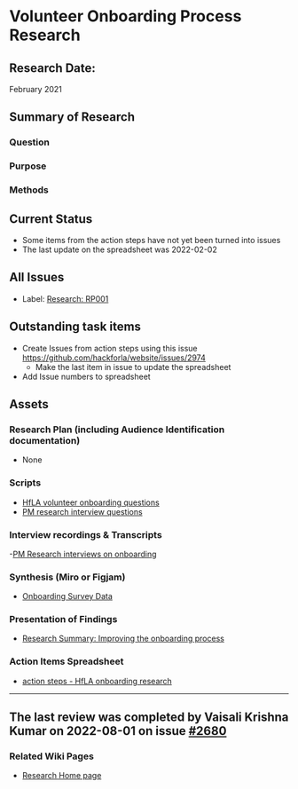 # Volunteer Onboarding Process Research

## Research Date: 
February 2021

## Summary of Research 

### Question

### Purpose

### Methods

## Current Status
- Some items from the action steps have not yet been turned into issues
- The last update on the spreadsheet was 2022-02-02

## All Issues
- Label: [Research: RP001](https://github.com/hackforla/website/labels/Research%3A%20RP001)

## Outstanding task items
- Create Issues from action steps using this issue https://github.com/hackforla/website/issues/2974
  - Make the last item in issue to update the spreadsheet
- Add Issue numbers to spreadsheet

## Assets

### Research Plan (including Audience Identification documentation)
- None

### Scripts
- [HfLA volunteer onboarding questions](https://docs.google.com/document/d/1OCzo9joL61fGjRNSHhOv8z22rkRVnfvQhq5k1EdlaAQ/edit)
- [PM research interview questions](https://docs.google.com/document/d/1P8a3bqh_dVS7CpvfJBAGiqMVW8SvOsmjoN288JioOyU/edit)

### Interview recordings & Transcripts
-[PM Research interviews on onboarding](https://docs.google.com/document/d/1OCzo9joL61fGjRNSHhOv8z22rkRVnfvQhq5k1EdlaAQ/edit)

### Synthesis (Miro or Figjam)
- [Onboarding Survey Data](https://docs.google.com/spreadsheets/d/1zjEW6mm9uCZmcbkALEleEgNxiAs_e_AjEBODyplLG-E/edit#gid=0)

### Presentation of Findings	
- [Research Summary: Improving the onboarding process](https://docs.google.com/presentation/d/1P0ilYzzrF6aG_WRMPNfiAHU7x3n_n1p1mSvuSIxof-g/edit#slide=id.p)

### Action Items Spreadsheet
- [action steps - HfLA onboarding research](https://docs.google.com/spreadsheets/d/1NjrbicVDyd8aTXfPXUAdlX2xg9F3Ez9VThj4EwG-ouw/edit#gid=0)
---
The last review was completed by Vaisali Krishna Kumar on 2022-08-01 on issue [#2680](https://github.com/hackforla/website/issues/2680)
---
### Related Wiki Pages
- [Research Home page](Research)

